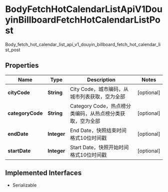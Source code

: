 

# BodyFetchHotCalendarListApiV1DouyinBillboardFetchHotCalendarListPost

Body_fetch_hot_calendar_list_api_v1_douyin_billboard_fetch_hot_calendar_list_post
## Properties

Name | Type | Description | Notes
------------ | ------------- | ------------- | -------------
**cityCode** | **String** | City Code，城市编码，从城市列表获取，空为全部 |  [optional]
**categoryCode** | **String** | Category Code，热点榜分类编码，从热点榜分类获取，空为全部 |  [optional]
**endDate** | **Integer** | End Date，快照结束时间 格式10位时间戳 |  [optional]
**startDate** | **Integer** | Start Date，快照开始时间 格式10位时间戳 |  [optional]


## Implemented Interfaces

* Serializable



